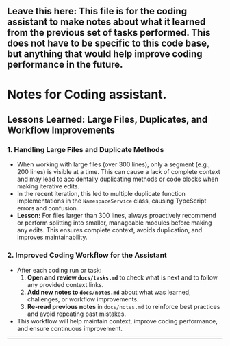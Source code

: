 Leave this here: This file is for the coding assistant to make notes about what it learned from the previous set of tasks performed. This does not have to be specific to this code base, but anything that would help improve coding performance in the future.
---
# Notes for Coding assistant.

## Lessons Learned: Large Files, Duplicates, and Workflow Improvements

### 1. Handling Large Files and Duplicate Methods
- When working with large files (over 300 lines), only a segment (e.g., 200 lines) is visible at a time. This can cause a lack of complete context and may lead to accidentally duplicating methods or code blocks when making iterative edits.
- In the recent iteration, this led to multiple duplicate function implementations in the `NamespaceService` class, causing TypeScript errors and confusion.
- **Lesson:** For files larger than 300 lines, always proactively recommend or perform splitting into smaller, manageable modules before making any edits. This ensures complete context, avoids duplication, and improves maintainability.

### 2. Improved Coding Workflow for the Assistant
- After each coding run or task:
  1. **Open and review `docs/tasks.md`** to check what is next and to follow any provided context links.
  2. **Add new notes to `docs/notes.md`** about what was learned, challenges, or workflow improvements.
  3. **Re-read previous notes** in `docs/notes.md` to reinforce best practices and avoid repeating past mistakes.
- This workflow will help maintain context, improve coding performance, and ensure continuous improvement.

---